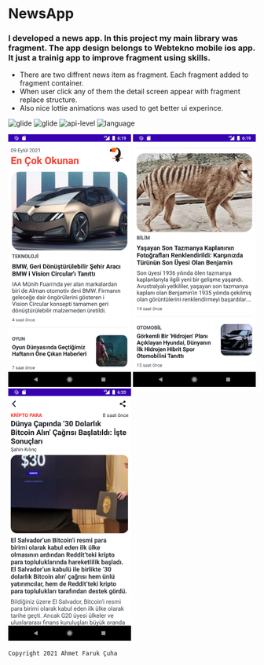 # NewsApp
### I developed a news app. In this project my main library was **fragment**. The app design belongs to Webtekno mobile ios app. It just a trainig app to improve fragment using skills.

- There are two diffrent news item as fragment. Each fragment added to fragment container.
- When user click any of them the detail screen appear with fragment replace structure.
- Also nice lottie animations was used to get better ui experince.

<img src="https://img.shields.io/badge/image-glide-blue?style=plastic" alt="glide">  <img src="https://img.shields.io/badge/animation-lottie-blue?style=plastic" alt="glide">  <img src="https://img.shields.io/badge/api-%2B21-red?style=plastic&logo=android" alt="api-level"> <img src="https://img.shields.io/badge/language-kotlin-blueviolet?style=plastic&logo=kotlin" alt="language">

<img src="screenshots/1.png" width="250px" alt="ss1">  <img src="screenshots/2.png" width="250px"  alt="ss2">  <img src="screenshots/3.png" width="250px"  alt="ss3">

<pre><code>Copyright 2021 Ahmet Faruk Çuha</code></pre>
